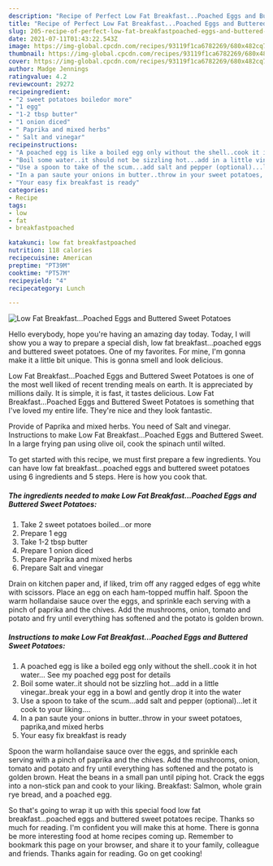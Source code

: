 ```yaml
---
description: "Recipe of Perfect Low Fat Breakfast...Poached Eggs and Buttered Sweet Potatoes"
title: "Recipe of Perfect Low Fat Breakfast...Poached Eggs and Buttered Sweet Potatoes"
slug: 205-recipe-of-perfect-low-fat-breakfastpoached-eggs-and-buttered-sweet-potatoes
date: 2021-07-11T01:43:22.543Z
image: https://img-global.cpcdn.com/recipes/93119f1ca6782269/680x482cq70/low-fat-breakfastpoached-eggs-and-buttered-sweet-potatoes-recipe-main-photo.jpg
thumbnail: https://img-global.cpcdn.com/recipes/93119f1ca6782269/680x482cq70/low-fat-breakfastpoached-eggs-and-buttered-sweet-potatoes-recipe-main-photo.jpg
cover: https://img-global.cpcdn.com/recipes/93119f1ca6782269/680x482cq70/low-fat-breakfastpoached-eggs-and-buttered-sweet-potatoes-recipe-main-photo.jpg
author: Madge Jennings
ratingvalue: 4.2
reviewcount: 29272
recipeingredient:
- "2 sweet potatoes boiledor more"
- "1 egg"
- "1-2 tbsp butter"
- "1 onion diced"
- " Paprika and mixed herbs"
- " Salt and vinegar"
recipeinstructions:
- "A poached egg is like a boiled egg only without the shell..cook it in hot water... See my poached egg post for details"
- "Boil some water..it should not be sizzling hot...add in a little vinegar..break your egg in a bowl and gently drop it into the water"
- "Use a spoon to take of the scum...add salt and pepper (optional)...let it cook to your liking...."
- "In a pan saute your onions in butter..throw in your sweet potatoes, paprika,and mixed herbs"
- "Your easy fix breakfast is ready"
categories:
- Recipe
tags:
- low
- fat
- breakfastpoached

katakunci: low fat breakfastpoached 
nutrition: 118 calories
recipecuisine: American
preptime: "PT39M"
cooktime: "PT57M"
recipeyield: "4"
recipecategory: Lunch

---
```



![Low Fat Breakfast...Poached Eggs and Buttered Sweet Potatoes](https://img-global.cpcdn.com/recipes/93119f1ca6782269/680x482cq70/low-fat-breakfastpoached-eggs-and-buttered-sweet-potatoes-recipe-main-photo.jpg)

Hello everybody, hope you're having an amazing day today. Today, I will show you a way to prepare a special dish, low fat breakfast...poached eggs and buttered sweet potatoes. One of my favorites. For mine, I'm gonna make it a little bit unique. This is gonna smell and look delicious.

Low Fat Breakfast...Poached Eggs and Buttered Sweet Potatoes is one of the most well liked of recent trending meals on earth. It is appreciated by millions daily. It is simple, it is fast, it tastes delicious. Low Fat Breakfast...Poached Eggs and Buttered Sweet Potatoes is something that I've loved my entire life. They're nice and they look fantastic.

Provide of Paprika and mixed herbs. You need of Salt and vinegar. Instructions to make Low Fat Breakfast…Poached Eggs and Buttered Sweet. In a large frying pan using olive oil, cook the spinach until wilted.


To get started with this recipe, we must first prepare a few ingredients. You can have low fat breakfast...poached eggs and buttered sweet potatoes using 6 ingredients and 5 steps. Here is how you cook that.

<!--inarticleads1-->

##### The ingredients needed to make Low Fat Breakfast...Poached Eggs and Buttered Sweet Potatoes:

1. Take 2 sweet potatoes boiled...or more
1. Prepare 1 egg
1. Take 1-2 tbsp butter
1. Prepare 1 onion diced
1. Prepare  Paprika and mixed herbs
1. Prepare  Salt and vinegar


Drain on kitchen paper and, if liked, trim off any ragged edges of egg white with scissors. Place an egg on each ham-topped muffin half. Spoon the warm hollandaise sauce over the eggs, and sprinkle each serving with a pinch of paprika and the chives. Add the mushrooms, onion, tomato and potato and fry until everything has softened and the potato is golden brown. 

<!--inarticleads2-->

##### Instructions to make Low Fat Breakfast...Poached Eggs and Buttered Sweet Potatoes:

1. A poached egg is like a boiled egg only without the shell..cook it in hot water... See my poached egg post for details
1. Boil some water..it should not be sizzling hot...add in a little vinegar..break your egg in a bowl and gently drop it into the water
1. Use a spoon to take of the scum...add salt and pepper (optional)...let it cook to your liking....
1. In a pan saute your onions in butter..throw in your sweet potatoes, paprika,and mixed herbs
1. Your easy fix breakfast is ready


Spoon the warm hollandaise sauce over the eggs, and sprinkle each serving with a pinch of paprika and the chives. Add the mushrooms, onion, tomato and potato and fry until everything has softened and the potato is golden brown. Heat the beans in a small pan until piping hot. Crack the eggs into a non-stick pan and cook to your liking. Breakfast: Salmon, whole grain rye bread, and a poached egg. 

So that's going to wrap it up with this special food low fat breakfast...poached eggs and buttered sweet potatoes recipe. Thanks so much for reading. I'm confident you will make this at home. There is gonna be more interesting food at home recipes coming up. Remember to bookmark this page on your browser, and share it to your family, colleague and friends. Thanks again for reading. Go on get cooking!

